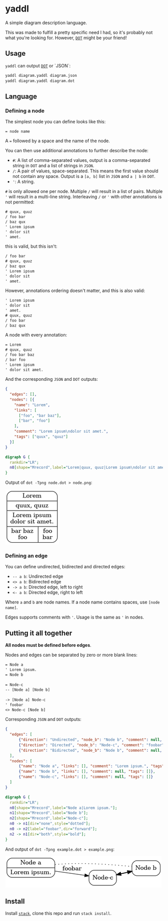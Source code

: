 # yaddl

A simple diagram description language.

This was made to fulfill a pretty specific need I had, so it's probably not what you're looking for.
However, [`DOT`](https://en.wikipedia.org/wiki/DOT_(graph_description_language)) might be your friend!

## Usage

`yaddl` can output [`DOT`](https://en.wikipedia.org/wiki/DOT_(graph_description_language)) or `JSON`:

```bash
yaddl diagram.yaddl diagram.json
yaddl diagram.yaddl diagram.dot
```

## Language

### Defining a node

The simplest node you can define looks like this:

```
= node name
```

A `=` followed by a space and the name of the node.

You can then use additional annotations to further describe the node:

 - `#`: A list of comma-separated values, output is a comma-separated string in `DOT` and a list of strings in `JSON`.
 - `/`: A pair of values, space-separated. This means the first value should not contain any space. Output is a `[a, b]` list in `JSON` and `a | b` in `DOT`.
 - `'`: A string.

`#` is only allowed one per node. Multiple `/` will result in a list of pairs. Multiple `'` will result in a multi-line string. Interleaving `/` or `'` with other annotations is not permitted:

```
# quux, quuz
/ foo bar
/ baz qux
' Lorem ipsum
' dolor sit
' amet.
```

this is valid, but this isn't:

```
/ foo bar
# quux, quuz
/ baz qux
' Lorem ipsum
' dolor sit
' amet.
```

However, annotations ordering doesn't matter, and this is also valid:

```
' Lorem ipsum
' dolor sit
' amet.
# quux, quuz
/ foo bar
/ baz qux
```

A node with every annotation:

```
= Lorem
# quux, quuz
/ foo bar baz
/ bar foo
' Lorem ipsum
' dolor sit amet.
```

And the corresponding `JSON` and `DOT` outputs:

```json
{
  "edges": [],
  "nodes": [{
    "name": "Lorem",
    "links": [
      ["foo", "bar baz"],
      ["bar", "foo"]
    ],
    "comment": "Lorem ipsum\ndolor sit amet.",
    "tags": ["quux", "quuz"]
  }]
}
```

```dot
digraph G {
  rankdir="LR";
  n0[shape="Mrecord",label="Lorem|quux, quuz|Lorem ipsum\ndolor sit amet.|{bar baz\nfoo\n|foo\nbar\n}"];
}
```

Output of `dot -Tpng node.dot > node.png`:

![node](examples/node.png)

### Defining an edge

You can define undirected, bidirected and directed edges:

 - `-- a b`: Undirected edge
 - `<> a b`: Bidirected edge
 - `-> a b`: Directed edge, left to right
 - `<- a b`: Directed edge, right to left

Where `a` and `b` are node names. If a node name contains spaces, use `[node name]`.

Edges supports comments with `'`. Usage is the same as `'` in nodes.

## Putting it all together

**All nodes must be defined before edges**.

Nodes and edges can be separated by zero or more blank lines:

```
= Node a
' Lorem ipsum.
= Node b

= Node-c
-- [Node a] [Node b]

-> [Node a] Node-c
' foobar
<> Node-c [Node b]
```

Corresponding `JSON` and `DOT` outputs:

```json
{
  "edges": [
      {"direction": "Undirected", "node_b": "Node b", "comment": null, "node_a": "Node a"},
      {"direction": "Directed", "node_b": "Node-c", "comment": "foobar", "node_a": "Node a"},
      {"direction": "Bidirected", "node_b": "Node b", "comment": null, "node_a": "Node-c"}
  ],
  "nodes": [
      {"name": "Node a", "links": [], "comment": "Lorem ipsum.", "tags": []},
      {"name": "Node b", "links": [], "comment": null, "tags": []},
      {"name": "Node-c", "links": [], "comment": null, "tags": []}
  ]
}
```

```dot
digraph G {
  rankdir="LR";
  n0[shape="Mrecord",label="Node a|Lorem ipsum."];
  n1[shape="Mrecord",label="Node b"];
  n2[shape="Mrecord",label="Node-c"];
  n0 -> n1[dir="none",style="dotted"];
  n0 -> n2[label="foobar",dir="forward"];
  n2 -> n1[dir="both",style="bold"];
}
```

And output of `dot -Tpng example.dot > example.png`:

![example](examples/example.png)

## Install

Install [`stack`](https://docs.haskellstack.org/en/stable/README/#how-to-install), clone this repo and run `stack install`.
